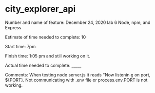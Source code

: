 # city_explorer_api

Number and name of feature: December 24, 2020 lab 6 Node, npm, and Express

Estimate of time needed to complete: 10

Start time: 7pm

Finish time: 1:05 pm and still working on it.

Actual time needed to complete: _____

Comments:  When testing node server.js it reads "Now listenin g on port, ${PORT}.  Not communicating with .env file or process.env.PORT is not working. 